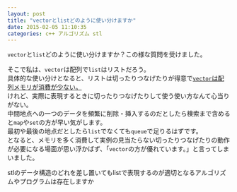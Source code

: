 ```yaml
---
layout: post
title: "vectorとlistどのように使い分けますか"
date: 2015-02-05 11:10:35
categories: c++ アルゴリズム stl
---
```

<p><code>vector</code>と<code>list</code>どのように使い分けますか？この様な質問を受けました。</p>

<p>そこで私は、<code>vector</code>は配列で<code>list</code>はリストだろう。<br>
具体的な使い分けとなると、リストは切ったりつなげたりが得意で<a href="http://d.hatena.ne.jp/ponkotuy/20111216/1324027752"><code>vector</code>は配列メモリが消費が少ない。</a><br>
けれど、実際に表現するときに切ったりつなげたりして使う使い方なんて心当りがない。<br>
中間地点への一つのデータを頻繁に削除・挿入するのだとしたら検索まで含めると<code>map</code>や<code>set</code>の方が早い気がします。<br>
最初や最後の地点だとしたら<code>list</code>でなくても<code>queue</code>で足りるはずです。<br>
となると、メモリを多く消費して実例の見当たらない切ったりつなげたりの動作が必要になる場面が思い浮かばず、「<code>vector</code>の方が優れています。」と言ってしまいました。</p>

<p>stlのデータ構造のどれを差し置いてもlistで表現するのが適切となるアルゴリズムやプログラムは存在しますか</p>
